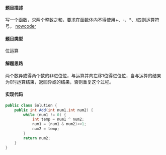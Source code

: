 #### 题目描述
写一个函数，求两个整数之和，要求在函数体内不得使用+、-、*、/四则运算符号。
[nowcoder](https://www.nowcoder.com/practice/59ac416b4b944300b617d4f7f111b215?tpId=13&tqId=11201&rp=1&ru=/ta/coding-interviews&qru=/ta/coding-interviews/question-ranking)
#### 题目类型
位运算
#### 解题思路
两个数异或得两个数的非进位位，与运算并向左移1位得进位位，当与运算的结果为0时运算结束，返回异或的结果，否则重复这个过程。
#### 实现代码
```java
public class Solution {
    public int Add(int num1,int num2) {
        while (num1 != 0) {
            int temp = num1 ^ num2;
            num1 = (num1 & num2)<<1;
            num2 = temp;
        }
        return num2;
    }
}
```
